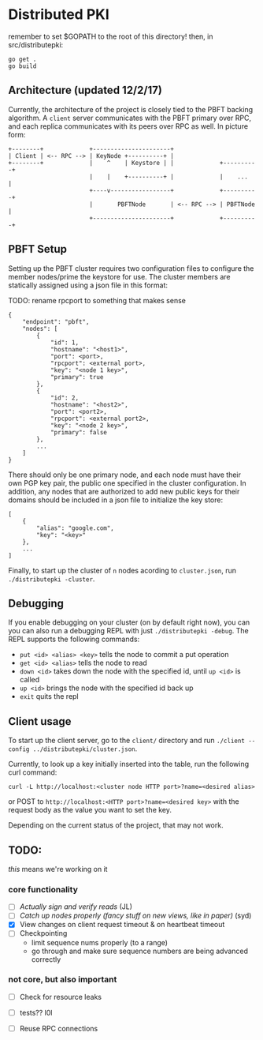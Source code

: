 # Distributed PKI

remember to set $GOPATH to the root of this directory!
then, in src/distributepki: 
```
go get .
go build
```

## Architecture (updated 12/2/17)

Currently, the architecture of the project is closely tied to the PBFT backing
algorithm. A `client` server communicates with the PBFT primary over RPC, and
each replica communicates with its peers over RPC as well. In picture form:

```
+--------+             +----------------------+
| Client | <-- RPC --> | KeyNode +----------+ |
+--------+             |    ^    | Keystore | |             +----------+
                       |    |    +----------+ |             |    ...   |
                       +----v-----------------+             +----------+
                       |       PBFTNode       | <-- RPC --> | PBFTNode |
                       +----------------------+             +----------+
```

## PBFT Setup

Setting up the PBFT cluster requires two configuration files to configure the
member nodes/prime the keystore for use. The cluster members are statically
assigned using a json file in this format:

TODO: rename rpcport to something that makes sense
```
{
    "endpoint": "pbft",
    "nodes": [
        {
            "id": 1,
            "hostname": "<host1>",
            "port": <port>,
            "rpcport": <external port>,
            "key": "<node 1 key>",
            "primary": true
        },
        {
            "id": 2,
            "hostname": "<host2>",
            "port": <port2>,
            "rpcport": <external port2>,
            "key": "<node 2 key>",
            "primary": false
        },
        ...
    ]
}
```

There should only be one primary node, and each node must have their own PGP
key pair, the public one specified in the cluster configuration. In addition,
any nodes that are authorized to add new public keys for their domains should
be included in a json file to initialize the key store:

```
[
    {
        "alias": "google.com",
        "key": "<key>"
    },
    ...
]
```

Finally, to start up the cluster of `n` nodes acording to `cluster.json`, run
 `./distributepki -cluster`.

## Debugging
If you enable debugging on your cluster (on by default right now), you can
you can also run a debugging REPL with just `./distributepki -debug`. The
REPL supports the following commands:
  * `put <id> <alias> <key>`   tells the node to commit a put operation
  * `get <id> <alias>`         tells the node to read
  * `down <id>`                takes down the node with the specified id,
                             until `up <id>` is called
  * `up <id>`                  brings the node with the specified id back up
  * `exit`                     quits the repl

## Client usage

To start up the client server, go to the `client/` directory and run `./client
--config ../distributepki/cluster.json`.

Currently, to look up a key initially inserted into the table, run the
following curl command:
```
curl -L http://localhost:<cluster node HTTP port>?name=<desired alias>
```
or POST to `http://localhost:<HTTP port>?name=<desired key>` with the request
body as the value you want to set the key.

Depending on the current status of the project, that may not work.

## TODO:
*this* means we're working on it
### core functionality
 - [ ] *Actually sign and verify reads* (JL)
 - [ ] *Catch up nodes properly (fancy stuff on new views, like in paper)* (syd)
 - [X] View changes on client request timeout & on heartbeat timeout
 - [ ] Checkpointing
    * limit sequence nums properly (to a range)
    * go through and make sure sequence numbers are being advanced correctly

### not core, but also important
 - [ ] Check for resource leaks
 - [ ] tests?? l0l
 - [ ] Reuse RPC connections

